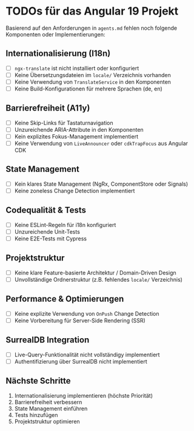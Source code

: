 # TODOs für das Angular 19 Projekt

Basierend auf den Anforderungen in `agents.md` fehlen noch folgende Komponenten oder Implementierungen:

## Internationalisierung (I18n)
- [ ] `ngx-translate` ist nicht installiert oder konfiguriert
- [ ] Keine Übersetzungsdateien im `locale/` Verzeichnis vorhanden
- [ ] Keine Verwendung von `TranslateService` in den Komponenten
- [ ] Keine Build-Konfigurationen für mehrere Sprachen (de, en)

## Barrierefreiheit (A11y)
- [ ] Keine Skip-Links für Tastaturnavigation
- [ ] Unzureichende ARIA-Attribute in den Komponenten
- [ ] Kein explizites Fokus-Management implementiert
- [ ] Keine Verwendung von `LiveAnnouncer` oder `cdkTrapFocus` aus Angular CDK

## State Management
- [ ] Kein klares State Management (NgRx, ComponentStore oder Signals)
- [ ] Keine zoneless Change Detection implementiert

## Codequalität & Tests
- [ ] Keine ESLint-Regeln für i18n konfiguriert
- [ ] Unzureichende Unit-Tests
- [ ] Keine E2E-Tests mit Cypress

## Projektstruktur
- [ ] Keine klare Feature-basierte Architektur / Domain-Driven Design
- [ ] Unvollständige Ordnerstruktur (z.B. fehlendes `locale/` Verzeichnis)

## Performance & Optimierungen
- [ ] Keine explizite Verwendung von `OnPush` Change Detection
- [ ] Keine Vorbereitung für Server-Side Rendering (SSR)

## SurrealDB Integration
- [ ] Live-Query-Funktionalität nicht vollständigy implementiert
- [ ] Authentifizierung über SurrealDB nicht implementiert

## Nächste Schritte
1. Internationalisierung implementieren (höchste Priorität)
2. Barrierefreiheit verbessern
3. State Management einführen
4. Tests hinzufügen
5. Projektstruktur optimieren
